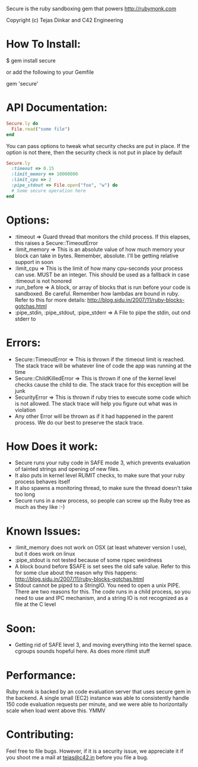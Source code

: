 Secure is the ruby sandboxing gem that powers http://rubymonk.com

Copyright (c) Tejas Dinkar and C42 Engineering

How To Install:
===============
$ gem install secure

or add the following to your Gemfile

gem 'secure'

API Documentation:
==================
```ruby
Secure.ly do
  File.read("some file")
end
```

You can pass options to tweak what security checks are put in place. If the option is not there, then the security check is not put in place by default

```ruby
Secure.ly
  :timeout => 0.15
  :limit_memory => 10000000
  :limit_cpu => 2
  :pipe_stdout => File.open("foo", "w") do
  # Some secure operation here
end
```

Options:
========
* :timeout => Guard thread that monitors the child process. If this elapses, this raises a Secure::TimeoutError
* :limit_memory => This is an absolute value of how much memory your block can take in bytes. Remember, absolute. I'll be getting relative support in soon
* :limit_cpu => This is the limit of how many cpu-seconds your process can use. MUST be an integer. This should be used as a fallback in case :timeout is not honored
* :run_before => A block, or array of blocks that is run before your code is sandboxed. Be careful. Remember how lambdas are bound in ruby. Refer to this for more details: http://blog.sidu.in/2007/11/ruby-blocks-gotchas.html
* :pipe_stdin, :pipe_stdout, :pipe_stderr => A File to pipe the stdin, out ond stderr to

Errors:
=======
* Secure::TimeoutError => This is thrown if the :timeout limit is reached. The stack trace will be whatever line of code the app was running at the time
* Secure::ChildKilledError => This is thrown if one of the kernel level checks cause the child to die. The stack trace for this exception will be junk
* SecurityError => This is thrown if ruby tries to execute some code which is not allowed. The stack trace will help you figure out what was in violation
* Any other Error will be thrown as if it had happened in the parent process. We do our best to preserve the stack trace.

How Does it work:
=================

* Secure runs your ruby code in SAFE mode 3, which prevents evaluation of tainted strings and opening of new files.
* It also puts in kernel level RLIMIT checks, to make sure that your ruby process behaves itself
* It also spawns a monitoring thread, to make sure the thread doesn't take too long
* Secure runs in a new process, so people can screw up the Ruby tree as much as they like :-)

Known Issues:
=============
* :limit_memory does not work on OSX (at least whatever version I use), but it does work on linux
* :pipe_stdout is not tested because of some rspec weirdness
* A block bound before $SAFE is set sees the old safe value. Refer to this for some clue about the reason why this happens: http://blog.sidu.in/2007/11/ruby-blocks-gotchas.html
* Stdout cannot be piped to a StringIO. You need to open a unix PIPE. There are two reasons for this. The code runs in a child process, so you need to use and IPC mechanism, and a string IO is not recognized as a file at the C level

Soon:
=====
* Getting rid of SAFE level 3, and moving everything into the kernel space. cgroups sounds hopeful here. As does more rlimit stuff

Performance:
============
Ruby monk is backed by an code evaluation server that uses secure gem in the backend. A single small (EC2) instance was able to consistently handle 150 code evaluation requests per minute, and we were able to horizontally scale when load went above this. YMMV

Contributing:
=============
Feel free to file bugs. However, if it is a security issue, we appreciate it if you shoot me a mail at tejas@c42.in before you file a bug.
